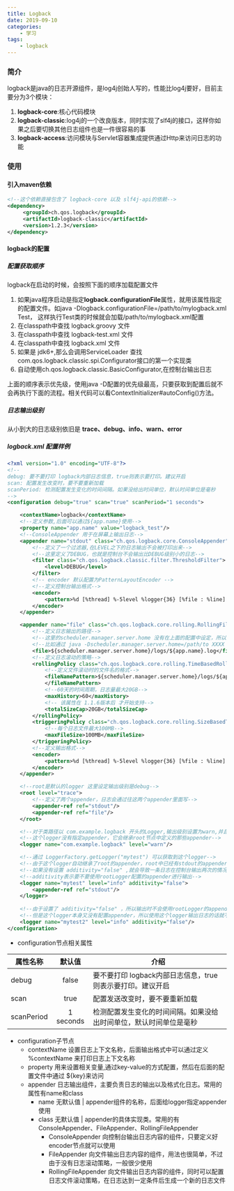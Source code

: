 ```yaml
---
title: Logback
date: 2019-09-10
categories:
    - 学习
tags:
    - logback
---
```


### 简介
logback是java的日志开源组件，是log4j创始人写的，性能比log4j要好，目前主要分为3个模块：
1. **logback-core**:核心代码模块
2. **logback-classic**:log4j的一个改良版本，同时实现了slf4j的接口，这样你如果之后要切换其他日志组件也是一件很容易的事
3. **logback-access**:访问模块与Servlet容器集成提供通过Http来访问日志的功能

### 使用
#### 引入maven依赖
```xml
<!--这个依赖直接包含了 logback-core 以及 slf4j-api的依赖-->
<dependency>
     <groupId>ch.qos.logback</groupId>
     <artifactId>logback-classic</artifactId>
     <version>1.2.3</version>
</dependency>
```
#### logback的配置
##### 配置获取顺序
logback在启动的时候，会按照下面的顺序加载配置文件
1. 如果java程序启动是指定**logback.configurationFile**属性，就用该属性指定的配置文件。如java -Dlogback.configurationFile=/path/to/mylogback.xml Test，
这样执行Test类的时候就会加载/path/to/mylogback.xml配置
2. 在classpath中查找 logback.groovy 文件
3. 在classpath中查找 logback-test.xml 文件
4. 在classpath中查找 logback.xml 文件
5. 如果是 jdk6+,那么会调用ServiceLoader 查找 com.qos.logback.classic.spi.Configurator接口的第一个实现类
6. 自动使用ch.qos.logback.classic.BasicConfigurator,在控制台输出日志

上面的顺序表示优先级，使用java -D配置的优先级最高，只要获取到配置后就不会再执行下面的流程。相关代码可以看ContextInitializer#autoConfig()方法。

##### 日志输出级别
从小到大的日志级别依旧是 **trace、debug、info、warn、error**

##### logback.xml 配置样例
```xml
<?xml version="1.0" encoding="UTF-8"?>
<!--
debug: 要不要打印 logback内部日志信息，true则表示要打印。建议开启
scan: 配置发生改变时，要不要重新加载
scanPeriod: 检测配置发生变化的时间间隔。如果没给出时间单位，默认时间单位是毫秒
-->
<configuration debug="true" scan="true" scanPeriod="1 seconds">

    <contextName>logback</contextName>
    <!--定义参数,后面可以通过${app.name}使用-->
    <property name="app.name" value="logback_test"/>
    <!--ConsoleAppender 用于在屏幕上输出日志-->
    <appender name="stdout" class="ch.qos.logback.core.ConsoleAppender">
        <!--定义了一个过滤器,在LEVEL之下的日志输出不会被打印出来-->
        <!--这里定义了DEBUG，也就是控制台不会输出比DEBUG级别小的日志-->
        <filter class="ch.qos.logback.classic.filter.ThresholdFilter">
            <level>DEBUG</level>
        </filter>
        <!-- encoder 默认配置为PatternLayoutEncoder -->
        <!--定义控制台输出格式-->
        <encoder>
            <pattern>%d [%thread] %-5level %logger{36} [%file : %line] - %msg%n</pattern>
        </encoder>
    </appender>

    <appender name="file" class="ch.qos.logback.core.rolling.RollingFileAppender">
        <!--定义日志输出的路径-->
        <!--这里的scheduler.manager.server.home 没有在上面的配置中设定，所以会使用java启动时配置的值-->
        <!--比如通过 java -Dscheduler.manager.server.home=/path/to XXXX 配置该属性-->
        <file>${scheduler.manager.server.home}/logs/${app.name}.log</file>
        <!--定义日志滚动的策略-->
        <rollingPolicy class="ch.qos.logback.core.rolling.TimeBasedRollingPolicy">
            <!--定义文件滚动时的文件名的格式-->
            <fileNamePattern>${scheduler.manager.server.home}/logs/${app.name}.%d{yyyy-MM-dd.HH}.log.gz
            </fileNamePattern>
            <!--60天的时间周期，日志量最大20GB-->
            <maxHistory>60</maxHistory>
            <!-- 该属性在 1.1.6版本后 才开始支持-->
            <totalSizeCap>20GB</totalSizeCap>
        </rollingPolicy>
        <triggeringPolicy class="ch.qos.logback.core.rolling.SizeBasedTriggeringPolicy">
            <!--每个日志文件最大100MB-->
            <maxFileSize>100MB</maxFileSize>
        </triggeringPolicy>
        <!--定义输出格式-->
        <encoder>
            <pattern>%d [%thread] %-5level %logger{36} [%file : %line] - %msg%n</pattern>
        </encoder>
    </appender>

    <!--root是默认的logger 这里设定输出级别是debug-->
    <root level="trace">
        <!--定义了两个appender，日志会通过往这两个appender里面写-->
        <appender-ref ref="stdout"/>
        <appender-ref ref="file"/>
    </root>

    <!--对于类路径以 com.example.logback 开头的Logger,输出级别设置为warn,并且只输出到控制台-->
    <!--这个logger没有指定appender，它会继承root节点中定义的那些appender-->
    <logger name="com.example.logback" level="warn"/>

    <!--通过 LoggerFactory.getLogger("mytest") 可以获取到这个logger-->
    <!--由于这个logger自动继承了root的appender，root中已经有stdout的appender了，自己这边又引入了stdout的appender-->
    <!--如果没有设置 additivity="false" ,就会导致一条日志在控制台输出两次的情况-->
    <!--additivity表示要不要使用rootLogger配置的appender进行输出-->
    <logger name="mytest" level="info" additivity="false">
        <appender-ref ref="stdout"/>
    </logger>
    
    <!--由于设置了 additivity="false" ，所以输出时不会使用rootLogger的appender-->
    <!--但是这个logger本身又没有配置appender，所以使用这个logger输出日志的话就不会输出到任何地方-->
    <logger name="mytest2" level="info" additivity="false"/>
</configuration>
```

* configuration节点相关属性

| 属性名称 | 默认值|  介绍 |
| -------- |:-----:| ----- |
| debug |false| 要不要打印 logback内部日志信息，true则表示要打印。建议开启|
| scan  |true | 配置发送改变时，要不要重新加载|
| scanPeriod  |1 seconds | 检测配置发生变化的时间间隔。如果没给出时间单位，默认时间单位是毫秒 |

* configuration子节点
    * contextName 设置日志上下文名称，后面输出格式中可以通过定义 %contextName 来打印日志上下文名称
    * property 用来设置相关变量,通过key-value的方式配置，然后在后面的配置文件中通过 ${key}来访问
    * appender 日志输出组件，主要负责日志的输出以及格式化日志。常用的属性有name和class 
        * name 无默认值 | appender组件的名称，后面给logger指定appender使用
        * class 无默认值 | appender的具体实现类。常用的有 ConsoleAppender、FileAppender、RollingFileAppender
            * ConsoleAppender 向控制台输出日志内容的组件，只要定义好encoder节点就可以使用
            * FileAppender 向文件输出日志内容的组件，用法也很简单，不过由于没有日志滚动策略，一般很少使用
            * RollingFileAppender 向文件输出日志内容的组件，同时可以配置日志文件滚动策略，在日志达到一定条件后生成一个新的日志文件
 

    

